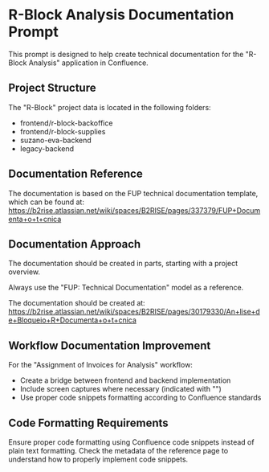 # R-Block Analysis Documentation Prompt

This prompt is designed to help create technical documentation for the "R-Block Analysis" application in Confluence.

## Project Structure

The "R-Block" project data is located in the following folders:
- frontend/r-block-backoffice
- frontend/r-block-supplies
- suzano-eva-backend
- legacy-backend

## Documentation Reference

The documentation is based on the FUP technical documentation template, which can be found at:
https://b2rise.atlassian.net/wiki/spaces/B2RISE/pages/337379/FUP+Documenta+o+t+cnica

## Documentation Approach

The documentation should be created in parts, starting with a project overview.

Always use the "FUP: Technical Documentation" model as a reference.

The documentation should be created at:
https://b2rise.atlassian.net/wiki/spaces/B2RISE/pages/30179330/An+lise+de+Bloqueio+R+Documenta+o+t+cnica

## Workflow Documentation Improvement

For the "Assignment of Invoices for Analysis" workflow:
- Create a bridge between frontend and backend implementation
- Include screen captures where necessary (indicated with "<add your screen capture here>")
- Use proper code snippets formatting according to Confluence standards

## Code Formatting Requirements

Ensure proper code formatting using Confluence code snippets instead of plain text formatting.
Check the metadata of the reference page to understand how to properly implement code snippets.